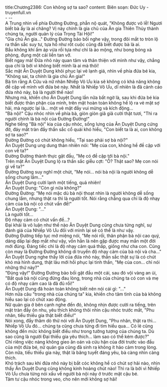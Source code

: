 title:Chương2386: Con không sợ ta sao?
content:
Biên soạn: Đức Uy - truyenfull.vn<br>- --<br>A Trung nhìn về phía Đường Đường, phẫn nộ quát, "Không được vô lễ! Ngươi biết bà ấy là ai chăng? Vị này chính là gia chủ của Ân gia Thiên Thủy thành chúng ta, người quản lý của Trọng Tài Hội!"<br>"Gia chủ Ân gia..." Đường Đường bảo bối nghe vậy, trong đôi mắt to tròn lộ ra thần sắc suy tư, tựa hồ như rốt cuộc cũng đã biết được bà là ai.<br>Bầu không khí ấm áp vừa rồi tựa như chỉ là ảo mộng, như bong bóng xà phòng, đụng một cái liền tan vỡ.<br>Biết ngay mà! Đứa nhỏ này quan tâm và thân thiện với mình như vậy, chẳng qua chỉ là bởi vì không biết mình là ai mà thôi!<br>Sắc mặt Ân Duyệt Dung khôi phục lại vẻ lạnh giá, nhìn về phía đứa bé kia, "Không sai, ta chính là gia chủ Ân gia!"<br>Bà tin rằng A Cửu và nữ nhân Nhiếp Vô Ưu kia sẽ không có khả năng không đề cập về mình với đứa bé này. Nhất là Nhiếp Vô Ưu, dĩ nhiên là đã cảnh cáo đứa nhỏ này, bà là người thế nào!<br>Nhưng mà, khiến cho Ân Duyệt Dung lần nữa bất ngờ là, sau khi đứa bé kia biết được thân phận của mình, trên mặt hoàn toàn không hề lộ ra vẻ mặt sợ hãi, mà ngược lại là... một vẻ mặt đầy vui mừng và kích động...<br>"Bà nội!" Cậu nhóc nhìn về phía bà, giòn giòn giã giã cười thật tươi, "Thì ra người chính là bà nội của Đường Đường!"<br>Nghe tiếng "Bà nội" kia của cậu nhóc, sống lưng của Ân Duyệt Dung cứng đờ, đáy mắt tràn đầy thần sắc cổ quái khó hiểu, "Con biết ta là ai, con không sợ ta sao?"<br>Đường Đường có chút không hiểu, "Tại sao phải sợ bà nội?"<br>Ân Duyệt Dung ung dung thản nhiên nói: "Mẹ của con, không hề đề cập với con về ta?"<br>Đường Đường thành thực gật đầu, "Mẹ có đề cập tới bà nội."<br>Trên mặt Ân Duyệt Dung lộ ra thần sắc giễu cợt: "Ồ? Thật sao? Mẹ con nói gì về ta?"<br>Đường Đường suy nghĩ một chút, "Mẹ nói... nói bà nội là người không dễ sống chung lắm..."<br>Ân Duyệt Dung cười lạnh một tiếng, quả nhiên!<br>Ân Duyệt Dung: "Còn gì nữa không?"<br>Đường Đường: "Mẹ nói mặc dù bà nội thoạt nhìn là người không dễ sống chung lắm, nhưng thật ra thì là người tốt. Nói rằng chẳng qua chỉ là độ nhạy cảm của bà nội có chút vấn đề!"<br>Ân Duyệt Dung: "..."<br>Là người tốt...<br>Độ nhạy cảm có chút vấn đề...?<br>Đại khái là vô luận như thế nào Ân Duyệt Dung cũng chưa từng nghĩ, sự đánh giá của Nhiếp Vô Ưu đối với mình lại sẽ có thể là như vậy.<br>Đường Đường tiếp tục mở miệng nói, "Mẹ nói rồi, thân phận bà nội cao quý, dáng dấp lại đẹp mắt như vậy, vốn hẳn là nên gặp được may mắn một đời mới đúng. Đáng tiếc chỉ là độ nhạy cảm quá thấp, giống như cha con. Cũng còn may là Đường Đường không di truyền độ nhạy cảm của bà nội và cha..."<br>Ân Duyệt Dung nghe thấy lời của đứa nhỏ này, thần sắc thật sự là có chút khó mà hình dung, thật lâu mới hồi phục lại tinh thần, "Mẹ của con... chỉ nói những thứ này?"<br>"Đúng vậy!" Đường Đường bảo bối gật đầu một cái, sau đó vội vàng an ủi, "Bất quá bà nội cũng đừng đau lòng, trong nhà của chúng ta có con và mẹ có độ nhạy cảm cao là đã đủ rồi!"<br>Ân Duyệt Dung đã hoàn toàn không biết nên nói cái gì: "..."<br>Hơn nữa câu "trong nhà của chúng ta" kia, khiến cho tâm tình của bà không hiểu sao lại có chút xao động.<br>Nữ quản gia ở bên cạnh nghe đến đó, không nhịn được cười ra tiếng, trên mặt tràn đầy ôn nhu, yêu thích không thôi nhìn cậu nhóc trước mắt, "Phu nhân, tiểu thiếu gia thật biết điều!"<br>Nói xong, đầy thăm dò thử nói với Ân Duyệt Dung, "Phu nhân, thật ra thì... Nhiếp Vô Ưu đó... chúng ta cũng chưa từng đi tìm hiểu qua... Có lẽ cũng không đến mức không biết điều như trong tưởng tượng của chúng ta. Dù sao cũng là người Đại thiếu gia yêu thích... làm sao có thể kém được?"<br>Chỉ riêng việc nàng không gieo ân oán và cừu hận của đời trước vào đầu của một đứa bé, nữ quản gia cũng đã sinh ra không ít hảo cảm trong lòng. Còn nữa, tiểu thiếu gia này, thật là băng tuyết đáng yêu, bà càng nhìn càng thích.<br>Khó trách sau khi đứa nhỏ này bị bắt cóc không hề có chút sợ hãi nào, nhìn thấy Ân Duyệt Dung cũng không kinh hoảng chút nào! Thì ra là bởi vì Nhiếp Vô Ưu chưa từng nói xấu về người bà nội này ở trước mặt cậu bé.<br>Tâm tư cậu nhóc trong veo, cho nên mới không sợ hãi!